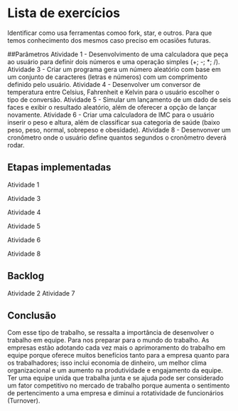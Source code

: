 # Lista de exercícios
Identificar como usa ferramentas comoo fork, star, e outros. Para que temos conhecimento dos mesmos caso preciso em ocasiôes futuras.

##Parâmetros
Atividade 1 - Desenvolvimento de uma calculadora que peça ao usuário para definir dois números e uma operação simples (+; -; *; /).
Atividade 3 - Criar um programa gera um número aleatório com base em um conjunto de caracteres (letras e números) com um comprimento definido pelo usuário.
Atividade 4 - Desenvolver um conversor de temperatura entre Celsius, Fahrenheit e Kelvin para o usuário escolher o tipo de conversão.
Atividade 5 - Simular um lançamento de um dado de seis faces e exibir o resultado aleatório, além de oferecer a opção de lançar novamente.
Atividade 6 - Criar uma calculadora de IMC para o usuário inserir o peso e altura, além de classificar sua categoria de saúde (baixo peso, peso, normal, sobrepeso e obesidade).
Atividade 8 - Desenvonver um cronômetro onde o usuário define quantos segundos o cronômetro deverá rodar.

## Etapas implementadas
Atividade 1

Atividade 3

Atividade 4

Atividade 5

Atividade 6

Atividade 8

## Backlog
Atividade 2
Atividade 7

## Conclusão
Com esse tipo de trabalho, se ressalta a importância de desenvolver o trabalho em equipe. Para nos preparar para o mundo do trabalho. As empresas estão adotando cada vez mais o aprimoramento do trabalho em equipe porque oferece muitos benefícios tanto para a empresa quanto para os trabalhadores; isso inclui economia de dinheiro, um melhor clima organizacional e um aumento na produtividade e engajamento da equipe. Ter uma equipe unida que trabalha junta e se ajuda pode ser considerado um fator competitivo no mercado de trabalho porque aumenta o sentimento de pertencimento a uma empresa e diminui a rotatividade de funcionários (Turnover).
